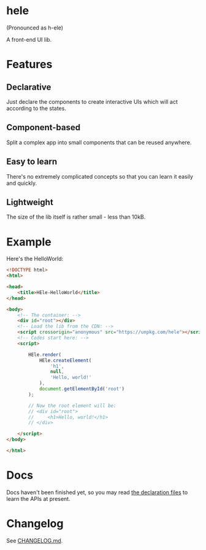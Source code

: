 # hele

(Pronounced as h-ele)

A front-end UI lib.

# Features

## Declarative

Just declare the components to create interactive UIs which will act according to the states.

## Component-based

Split a complex app into small components that can be reused anywhere.

## Easy to learn

There's no extremely complicated concepts so that you can learn it easily and quickly.

## Lightweight

The size of the lib itself is rather small - less than 10kB.

# Example

Here's the HelloWorld:

```html
<!DOCTYPE html>
<html>

<head>
    <title>HEle-HelloWorld</title>
</head>

<body>
    <!-- The container: -->
    <div id="root"></div>
    <!-- Load the lib from the CDN: -->
    <script crossorigin="anonymous" src="https://unpkg.com/hele"></script>
    <!-- Codes start here: -->
    <script>

        HEle.render(
            HEle.createElement(
                'h1',
                null,
                'Hello, world!'
            ),
            document.getElementById('root')
        );

        // Now the root element will be:
        // <div id="root">
        //     <h1>Hello, world!</h1>
        // </div>

    </script>
</body>

</html>
```

# Docs

Docs haven't been finished yet, so you may read [the declaration files](typings) to learn the APIs at present.

# Changelog

See [CHANGELOG.md](CHANGELOG.md).
